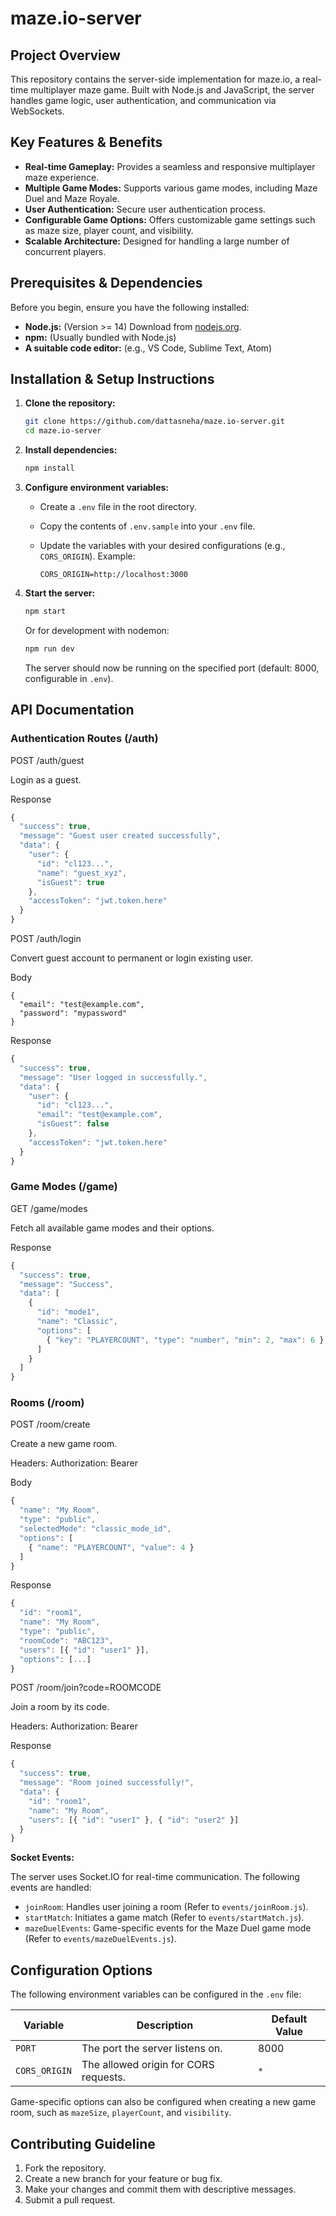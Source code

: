 # maze.io-server

## Project Overview

This repository contains the server-side implementation for maze.io, a real-time multiplayer maze game. Built with Node.js and JavaScript, the server handles game logic, user authentication, and communication via WebSockets.

## Key Features & Benefits

-   **Real-time Gameplay:**  Provides a seamless and responsive multiplayer maze experience.
-   **Multiple Game Modes:** Supports various game modes, including Maze Duel and Maze Royale.
-   **User Authentication:** Secure user authentication process.
-   **Configurable Game Options:** Offers customizable game settings such as maze size, player count, and visibility.
-   **Scalable Architecture:** Designed for handling a large number of concurrent players.

## Prerequisites & Dependencies

Before you begin, ensure you have the following installed:

-   **Node.js:** (Version >= 14)  Download from [nodejs.org](https://nodejs.org/).
-   **npm:** (Usually bundled with Node.js)
-   **A suitable code editor:** (e.g., VS Code, Sublime Text, Atom)

## Installation & Setup Instructions

1.  **Clone the repository:**

    ```bash
    git clone https://github.com/dattasneha/maze.io-server.git
    cd maze.io-server
    ```

2.  **Install dependencies:**

    ```bash
    npm install
    ```

3.  **Configure environment variables:**

    -   Create a `.env` file in the root directory.
    -   Copy the contents of `.env.sample` into your `.env` file.
    -   Update the variables with your desired configurations (e.g., `CORS_ORIGIN`).  Example:

        ```
        CORS_ORIGIN=http://localhost:3000
        ```

4.  **Start the server:**

    ```bash
    npm start
    ```

    Or for development with nodemon:

    ```bash
    npm run dev
    ```

    The server should now be running on the specified port (default: 8000, configurable in `.env`).

## API Documentation
### Authentication Routes (/auth)
POST /auth/guest

Login as a guest.

Response
```javascript
{
  "success": true,
  "message": "Guest user created successfully",
  "data": {
    "user": {
      "id": "cl123...",
      "name": "guest_xyz",
      "isGuest": true
    },
    "accessToken": "jwt.token.here"
  }
}
```

POST /auth/login

Convert guest account to permanent or login existing user.

Body
```javascriot
{
  "email": "test@example.com",
  "password": "mypassword"
}
```

Response
```javascript
{
  "success": true,
  "message": "User logged in successfully.",
  "data": {
    "user": {
      "id": "cl123...",
      "email": "test@example.com",
      "isGuest": false
    },
    "accessToken": "jwt.token.here"
  }
}
```
### Game Modes (/game)
GET /game/modes

Fetch all available game modes and their options.

Response
```javascript
{
  "success": true,
  "message": "Success",
  "data": [
    {
      "id": "mode1",
      "name": "Classic",
      "options": [
        { "key": "PLAYERCOUNT", "type": "number", "min": 2, "max": 6 }
      ]
    }
  ]
}
```
### Rooms (/room)
POST /room/create

Create a new game room.

Headers:
Authorization: Bearer <jwt>

Body
```javascript
{
  "name": "My Room",
  "type": "public",
  "selectedMode": "classic_mode_id",
  "options": [
    { "name": "PLAYERCOUNT", "value": 4 }
  ]
}
```

Response
```javascript
{
  "id": "room1",
  "name": "My Room",
  "type": "public",
  "roomCode": "ABC123",
  "users": [{ "id": "user1" }],
  "options": [...]
}
```
POST /room/join?code=ROOMCODE

Join a room by its code.

Headers:
Authorization: Bearer <jwt>

Response
```javascript
{
  "success": true,
  "message": "Room joined successfully!",
  "data": {
    "id": "room1",
    "name": "My Room",
    "users": [{ "id": "user1" }, { "id": "user2" }]
  }
}
```
**Socket Events:**

The server uses Socket.IO for real-time communication. The following events are handled:

-   `joinRoom`: Handles user joining a room (Refer to `events/joinRoom.js`).
-   `startMatch`: Initiates a game match (Refer to `events/startMatch.js`).
-   `mazeDuelEvents`: Game-specific events for the Maze Duel game mode (Refer to `events/mazeDuelEvents.js`).

## Configuration Options

The following environment variables can be configured in the `.env` file:

| Variable       | Description                                       | Default Value |
|----------------|---------------------------------------------------|---------------|
| `PORT`         | The port the server listens on.                     | 8000          |
| `CORS_ORIGIN`  | The allowed origin for CORS requests.               | `*`           |

Game-specific options can also be configured when creating a new game room, such as `mazeSize`, `playerCount`, and `visibility`.

## Contributing Guideline

1.  Fork the repository.
2.  Create a new branch for your feature or bug fix.
3.  Make your changes and commit them with descriptive messages.
4.  Submit a pull request.

